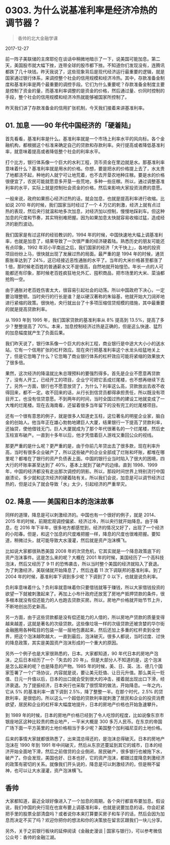 # 0303. 为什么说基准利率是经济冷热的调节器？

> 香帅的北大金融学课

2017-12-27


前一阵子美联储的主席耶伦在谈话中稍微地暗示了一下，说美国可能加息。第二天，美国股市就大幅下挫，连带全球的股市都下挫。不知道你们发现没有，连腾讯都跌了几十块钱。昨天我说了，这些现象背后是现代经济运行最重要的逻辑，就是国家通过银行体系，来调控整个社会的信用规模和经济冷热。其中，存款准备金制度和基准利率是两个最重要的调控手段。它们为什么重要呢？存款准备金制度主要是控制了资金的量，而基准利率调整的是资金的价格，然后通过量、价同时控制的手段，整个社会的信用规模和经济冷热就能够被国家所控制了。

昨天我们讲了存款准备金的信用扩张机制，今天我们接着来讲基准利率。

## 01. 加息 ——90 年代中国经济的「硬着陆」

首先看看，基准利率是什么。基准利率就是一个市场上利率水平的风向标。各个金融机构，都根据这个标准来确定自己的贷款和存款利率。央行提高或者降低基准利率，就意味着提高或者降低整个社会的利率水平。

打个比方，银行体系像一个巨大的水利工程，货币资金在里边就是水。那基准利率意味着什么？基准利率就是用水的价格。你想，要是把水的价格提上去了，水太贵了地都浇不起，种地的人就宁可让地荒着，也不去开垦农地种庄稼。要是水的价格很便宜了，农民可能就愿意多开垦一些荒地，多种一些庄稼。所以，通过调整基准利率的水平，实际上就是控制社会资金的价格，然后来影响大家投资消费的意愿。

一般来说，政府如果担心经济过热的话，就会加息，也就是提高利率进行收缩。比如说 2010 年的时候，我们国家当时经过了一个 4 万亿的刺激，经济上就有点过热的表现，然后央行就温和地多次加息，对经济加以控制，慢慢地踩刹车。但这种加息的尺度和节奏，其实特别难把握。因为如果加息太快就容易收缩过猛，造成经济的剧烈波动。

我们国家是有过这样的经验教训的，1994 年的时候，中国快速地大幅上调基准利率，也就是加息了，结果导致了一次很严重的经济硬着陆。熟悉历史的朋友可能还有点印象，1992 年邓小平南巡之后，我们国家的经济「大干快上」，各地的投资项目纷纷上马，很快就出现了发展过热的局面。最严重的是 1994 年的时候，通货膨胀率达到了 24%，这已经接近恶性通胀的水平了。当年的大米价格甚至都涨了 1 倍，那时候老百姓的普通薪水又不是很高，自然地就开始惶恐。年长一点的人可能都还有印象，那时候老百姓疯狂地兑外汇、囤积商品，把市场里的大米、菜油都抢购一空。

由于通胀对老百姓伤害太大，很容易引起社会的动荡。所以中国政府下决心，一定要治理整顿。当时央行的行长是谁？是以硬汉著称的朱镕基，他就开始大刀阔斧地进行紧缩的政策。很快地，央行就出台了十多项压缩信贷规模的措施，其中最重要的就是提高贷款利率。

从 1993 年到 1995 年，我们国家贷款的基准利率从 8% 提高到 13.5%，提高了多少？整整提高了 70%。本来，加息控制经济过热是正确的，但是这么快速、猛烈的加息幅度就产生了负面后果。

我们昨天说了，银行体系像一个巨大的水利工程，商业银行是中途大大小小的送水站，它有一个信用扩张的杠杆效应。现在央行把基准利率这个水龙头给猛地关上了，但是它忽略了什么？它忽略了商业银行体系的杠杆效应可能将紧缩的效果放大了很多倍。

果然，这次经济的降温就比朱总理预料的要强烈得多。首先是企业不愿意再贷款了，没有人开工，已经开工的项目，企业宁可把它丢成烂尾楼，也不想再继续下去了。另外一方面，银行也不愿意放贷了，为什么？利率这么高，贷款放出去收不收得回来，都不一定。收不回来的话，从行长到信贷员都得承担责任，所以既没有项目开工，也没有信贷意愿。不到两年的时间，当时全国过热的建设工地就变成了一大堆的烂尾楼。现在去海南看，还留着很多当年留下的没有完工的烂尾楼项目。

还有一个很有意思的例子，就是很多人知道史玉柱，这位著名的明星企业家，脑白金的创始人。他当年正在雄心勃勃地建巨人大厦，结果银行一下提高了贷款利率，还抽贷，使他借钱无门。巨人大厦就成为了那个年代很著名的一个烂尾楼，然后史玉柱宣布破产。一直到十多年以后，他才凭借着巨人游戏又重回公众的视线。

那更严重的是什么呢？更严重的是，由于你前几年贷出去了很多款，现在利率升高，当时有很多企业破产了，所以这些破产的企业全部成了烂账和坏账，都堆在哪里呢？都堆在了银行的资产负债表上面。中国的银行业当时陷入了很大的困境，四大行的坏账率甚至达到了 40%，基本上就到了破产的边缘。直到 1998、1999 年，中国的经济都没有走出那次调控的阴影。所以，那段时间世界上特别流行中国崩溃论，多少就和这次经济的硬着陆有关。所以我们会说，加息是可以调节经济过热的，但是过头了就会导致「水」太少，引起经济的严重旱灾。

## 02. 降息 —— 美国和日本的泡沫故事

同样的道理，降息是可以刺激经济的。中国也有一个很好的例子，就是 2014、2015 年的时候，前期宏观调控偏紧、经济过冷，所以央行就开始降息。由于降息，在 2016 年下半年，很多地方都感觉到，经济的情况又好了，出现了一个经济的小阳春。但是，和这个加息的尺度难把握一样，降息的尺度也很难把握。要知道，稍微过头，就可能导致大水漫灌，然后就是资产泡沫横飞。

比如说大家都很熟悉美国 2008 年的次贷危机，它其实就是一个降息政策底下的资产泡沫事件。这是怎么来的呢？大概在 2001 年的时候，美国经历了一个高科技泡沫，然后又经历了 9·11 的恐怖袭击，所以当时整个美国的经济就陷入了衰退。为了刺激经济，美联储就开始降息了，然后连着 11 次下调联邦的基准利率。到了 2004 年的时候，基准利率下调到多少呢？下调到了 0 以下，也就是说负利率。

负利率意味着什么？负利率就意味着你只要借钱就等于赚钱，所以大家借钱投资的欲望一下就被刺激起来了。再加上小布什政府还放宽了房地产抵押贷款的条件，很多根本就没有偿还能力的人也跑去贷款买房。所以，房地产价格就开始节节上升，不断地创出历史新高。

另一方面，由于这些贷款都是没有偿还能力的人借的，所以房地产贷款的质量变得越来越差，这就是著名的次级贷款。这些像垃圾一样的次级贷款还被贪婪的华尔街金融圈用各种眩目的包装一层一层地包裹起来，然后还加上多重的杠杆卖到全世界，把这个泡沫越吹越大，一直到最后，泡沫破灭。很多人都说，当时过度、过快的降息政策，其实是美国资产泡沫形成的一个重大的原因。

另外一个例子也是大家很熟悉的，日本。大家都知道，90 年代日本的房地产泡沫，之后日本经历了一个「失去的 20 年」。但是大部分人不知道的是，这个泡沫是怎么起来的呢？也是降息的产物。1985 年的时候，美、日、英、法、德几个国家签署了一个广场协议，内容就是说，要让美元贬值、让日元升值。那么美元一贬值、日元一升值以后，日本的出口就会受到很大的冲击，接着就出现出口下滑，经济衰退。为了提振经济，日本央行也采取了很惯常的做法，开始降息。一年之内，它从 5% 的基准利率一直下调到 2.5%，降了整整一半。在那个时代，2.5% 的贷款利率，是很低的。所以这么一个超低的贷款利率就刺激了居民和企业的投资消费欲望，居民和企业的杠杆率大幅度地提升，日本的房地产价格也开始急速攀升。

到 1989 年的时候，日本的房地产价格已经到了令人吃惊的程度，比如说像东京市银座地区这种比较贵的商业地产，一平米大概是 300 多万人民币。在东京的帝国广场下面一平方英里的土地价格相当于多少呢？美国整个加利福尼亚的土地价格。

后来的事情大家就都很熟悉了，出来混总得还的，是泡沫总得破灭。日本的房地产泡沫在 1990 年到 1991 年中间破灭，然后从东京还蔓延到其它的城市，日本的经济开始全面地下滑，然后之前借贷的企业倒闭，居民破产，很多银行也被拖下水，破产了。你会发现，美国也好、日本也好，它的资产泡沫，都跟过度降息刺激经济的政策有密切的关系。就像我们开头说的，降息是可以刺激经济的，但是稍不留神，也可以让大水漫灌，资产泡沫横飞。

## 香帅

大家都知道，最近全球好像进入了一个加息的周期，各个央行都宣布要加息。假设说，我们中国的央行现在也宣布要上调基准利率，也就是说要加息的话，你会赶紧把手里的股票全部清盘吗？或者说你本来打算要买房子和车子的话，然后会因为加息而决定不买了吗？欢迎你把你的想法和你的决策放在留言区跟我们一块儿分享。

另外，关于之前银行板块的延伸阅读《金融史漫谈 | 国家与银行》，可以参考微信公众号：香帅的金融江湖。


